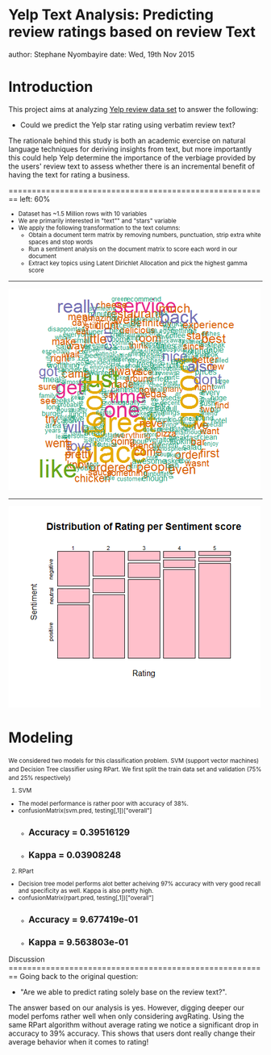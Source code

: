 Yelp Text Analysis: Predicting review ratings based on review Text
========================================================
author: Stephane Nyombayire
date: Wed, 19th Nov 2015

Introduction
========================================================
This project aims at analyzing [Yelp review data set](http://www.yelp.com/dataset_challenge) to answer the following: 

- Could we predict the Yelp star rating using verbatim review text? 

The rationale behind this study is both an academic exercise on natural language techniques for deriving insights from text, but more importantly this could help Yelp determine the importance of the verbiage provided by the users' review text to assess whether there is an incremental benefit of having the text for rating a business.


========================================================
left: 60%
<small>
- Dataset has ~1.5 Million rows with 10 variables
- We are primarily interested in "text"" and "stars" variable
- We apply the following transformation to the text columns:
  - Obtain a document term matrix by removing numbers, punctuation, strip extra white spaces and stop words
  - Run a sentiment analysis on the document matrix to score each word in our document
  - Extract key topics using Latent Dirichlet Allocation and pick the highest gamma score
</small>

***  
![alt text](WordCloud_small.png) 

***
![alt text](SentimentAnalysis_small.png) 

Modeling
========================================================
<small>
We considered two models for this classification problem. SVM (support vector machines) and Decision Tree classifier using RPart. We first split the train data set and validation (75% and 25% respectively) 

1. SVM
  - The model performance is rather poor with accuracy of 38%.
  - confusionMatrix(svm.pred, testing[,1])["overall"]
    - ##       Accuracy = 0.39516129            
    - ##     Kappa =     0.03908248
2. RPart
  - Decision tree model performs alot better acheiving 97% accuracy with very good recall and specificity as well. Kappa is also pretty high.
  - confusionMatrix(rpart.pred, testing[,1])["overall"]
    - ##       Accuracy = 9.677419e-01 
    - ##      Kappa = 9.563803e-01   
</small>    
Discussion
========================================================
Going back to the original question: 

- "Are we able to predict rating solely base on the review text?". 

The answer based on our analysis is yes. However, digging deeper our model perfoms rather well when only considering avgRating. Using the same RPart algorithm without average rating we notice a significant drop in accuracy to 39% accuracy. This shows that users dont really change their average behavior when it comes to rating!
